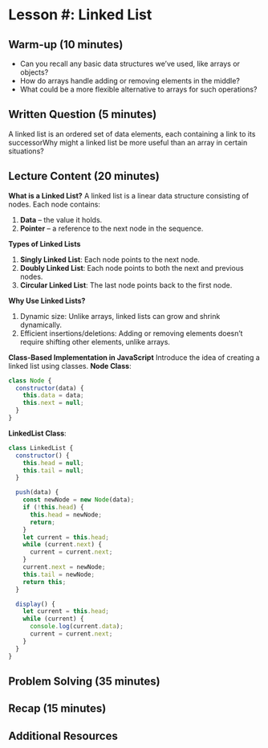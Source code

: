 # Lesson #: Linked List
<!-- Khalid: should we include the time complexities for different operations? -->
## Warm-up (10 minutes)
- Can you recall any basic data structures we’ve used, like arrays or objects?
- How do arrays handle adding or removing elements in the middle?
- What could be a more flexible alternative to arrays for such operations?

## Written Question (5 minutes)
A linked list is an ordered set of data elements, each containing a link to its successorWhy might a linked list be more useful than an array in certain situations?

## Lecture Content (20 minutes)
**What is a Linked List?**
A linked list is a linear data structure consisting of nodes. Each node contains:
1. **Data** – the value it holds.
2. **Pointer** – a reference to the next node in the sequence.

**Types of Linked Lists**
1. **Singly Linked List**: Each node points to the next node.
2. **Doubly Linked List**: Each node points to both the next and previous nodes.
3. **Circular Linked List**: The last node points back to the first node.

**Why Use Linked Lists?**
1. Dynamic size: Unlike arrays, linked lists can grow and shrink dynamically.
2. Efficient insertions/deletions: Adding or removing elements doesn’t require shifting other elements, unlike arrays.

**Class-Based Implementation in JavaScript**
Introduce the idea of creating a linked list using classes.
**Node Class**:
```javascript
class Node {
  constructor(data) {
    this.data = data;
    this.next = null;
  }
}
```
**LinkedList Class**:
```javascript
class LinkedList {
  constructor() {
    this.head = null;
    this.tail = null;
  }

  push(data) {
    const newNode = new Node(data);
    if (!this.head) {
      this.head = newNode;
      return;
    }
    let current = this.head;
    while (current.next) {
      current = current.next;
    }
    current.next = newNode;
    this.tail = newNode;
    return this;
  }

  display() {
    let current = this.head;
    while (current) {
      console.log(current.data);
      current = current.next;
    }
  }
}
```

## Problem Solving (35 minutes)

## Recap (15 minutes)

## Additional Resources
